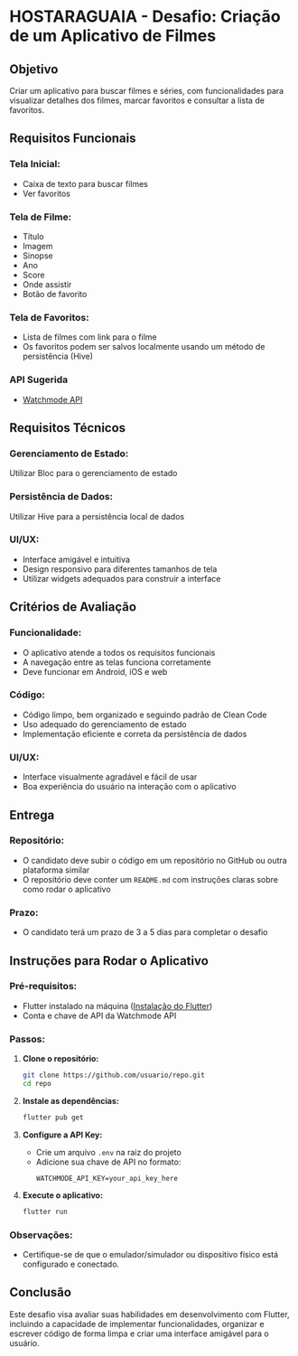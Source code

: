 # HOSTARAGUAIA - Desafio: Criação de um Aplicativo de Filmes

## Objetivo
Criar um aplicativo para buscar filmes e séries, com funcionalidades para visualizar detalhes dos filmes, marcar favoritos e consultar a lista de favoritos.

## Requisitos Funcionais

### Tela Inicial:
- Caixa de texto para buscar filmes
- Ver favoritos

### Tela de Filme:
- Título
- Imagem
- Sinopse
- Ano
- Score
- Onde assistir
- Botão de favorito

### Tela de Favoritos:
- Lista de filmes com link para o filme
- Os favoritos podem ser salvos localmente usando um método de persistência (Hive)

### API Sugerida
- [Watchmode API](https://api.watchmode.com/)

## Requisitos Técnicos

### Gerenciamento de Estado:
Utilizar Bloc para o gerenciamento de estado

### Persistência de Dados:
Utilizar Hive para a persistência local de dados

### UI/UX:
- Interface amigável e intuitiva
- Design responsivo para diferentes tamanhos de tela
- Utilizar widgets adequados para construir a interface

## Critérios de Avaliação

### Funcionalidade:
- O aplicativo atende a todos os requisitos funcionais
- A navegação entre as telas funciona corretamente
- Deve funcionar em Android, iOS e web

### Código:
- Código limpo, bem organizado e seguindo padrão de Clean Code
- Uso adequado do gerenciamento de estado
- Implementação eficiente e correta da persistência de dados

### UI/UX:
- Interface visualmente agradável e fácil de usar
- Boa experiência do usuário na interação com o aplicativo

## Entrega

### Repositório:
- O candidato deve subir o código em um repositório no GitHub ou outra plataforma similar
- O repositório deve conter um `README.md` com instruções claras sobre como rodar o aplicativo

### Prazo:
- O candidato terá um prazo de 3 a 5 dias para completar o desafio

## Instruções para Rodar o Aplicativo

### Pré-requisitos:
- Flutter instalado na máquina ([Instalação do Flutter](https://flutter.dev/docs/get-started/install))
- Conta e chave de API da Watchmode API

### Passos:

1. **Clone o repositório:**
    ```sh
    git clone https://github.com/usuario/repo.git
    cd repo
    ```

2. **Instale as dependências:**
    ```sh
    flutter pub get
    ```

3. **Configure a API Key:**
    - Crie um arquivo `.env` na raiz do projeto
    - Adicione sua chave de API no formato:
      ```
      WATCHMODE_API_KEY=your_api_key_here
      ```

4. **Execute o aplicativo:**
    ```sh
    flutter run
    ```

### Observações:
- Certifique-se de que o emulador/simulador ou dispositivo físico está configurado e conectado.

## Conclusão

Este desafio visa avaliar suas habilidades em desenvolvimento com Flutter, incluindo a capacidade de implementar funcionalidades, organizar e escrever código de forma limpa e criar uma interface amigável para o usuário.